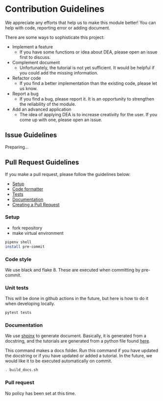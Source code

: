 # Contribution Guidelines
We appreciate any efforts that help us to make this module better!
You can help with code, reporting error or adding document.

There are some ways to sophisticate this project:
- Implement a feature
    - If you have some functions or idea about DEA, please open an issue first to discuss.
- Complement document
    - Unfortunately, the tutorial is not yet sufficient. It would be helpful if you could add the missing information.
- Refactor code
    - If you find a better implementation than the existing code, please let us know.
- Report a bug
    - If you find a bug, please report it. It is an opportunity to strengthen the reliability of the module.
- Add an advanced application
    - The idea of applying DEA is to increase creativity for the user. If you come up with one, please open an issue.


## Issue Guidelines
Preparing...

## Pull Request Guidelines
If you make a pull request, please follow the guidelines below:

- [Setup](#setup)
- [Code formatter](#code-style)
- [Tests](#unit-tests)
- [Documentation](#documentation)
- [Creating a Pull Request](#pull-request)

### Setup
- fork repository
- make virtual environment

```bash
pipenv shell
install pre-commit
```

### Code style
We use black and flake 8. These are executed when committing by pre-commit.

### Unit tests
This will be done in github actions in the future, but here is how to do it when developing locally.

```bash
pytest tests
```

### Documentation
We use [shpinx](https://www.sphinx-doc.org/en/master/index.html) to generate document.
Basically, it is generated from a docstring, and the tutorials are generated from a python file found [here](./tutorials/).

This command makes a docs folder. Run this command if you have updated the docstring or if you have updated or added a tutorial. In the future, we would like it to be executed automatically on commit.

```bash
. build_docs.sh
```

### Pull request
No policy has been set at this time.
